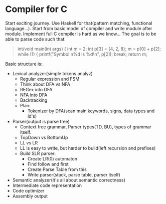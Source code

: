 # Compiler for C
Start exciting journey. Use Haskell for that(pattern matching, functional language...).
Start from basic model of compiler and write module after module.
Implement full C compiler is hard as we know...
The goal is to be able to parse code such that:
> int/void main(int args) {
>   int m = 2;
>   int p[3] = {4, 2, 8};
>   m = p[0] + p[2];
>   while (1) {
>       printf("Symbol n%d is %d\n", p[2]);
>       break;
>   return m;

Basic structure is:
  - Lexical analyzer(simple tokens analyz)
    * Regular expression and FSM
    * Think about DFA vs NFA
    * REGex into DFA
    * NFA into DFA
    * Backtracking
    * Plan:
        - Tokenizer by DFA(scan main keywords, signs, data types and id's)
  - Parser(output is parse tree)
    * Context free grammar, Parser types(TD, BU), types of grammar itself.
    * TopDown vs BottomUp 
    * LL vs LR
    * LL is easy to write, but harder to build(left recursion and prefixes)
    * Build SLR parser:
        - Create LR(0) automaton
        - Find follow and first
        - Create Parse Table from this
        - Write parser(stack, parse table, parser itself)
  - Semantic analyzer(It's all about semantic correctness)
  - Intermediate code representation
  - Code optimizer
  - Assembly output
